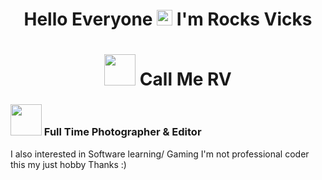 <h1 align="center">Hello Everyone <img src="https://media.giphy.com/media/hvRJCLFzcasrR4ia7z/giphy.gif" width="25px"> I'm Rocks Vicks </h1>

# <h1 align="center"> <img src="https://media.giphy.com/media/cJZCSyWcO6xrwCEqdi/giphy.gif" width="50px"> Call Me RV </h1>
### <img src="https://media.giphy.com/media/VARsZP4OnIWUgKVouI/giphy.gif" width="50px"> Full Time Photographer  & Editor 
I also interested in Software learning/ Gaming
I'm not professional coder this my just hobby 
Thanks :)
